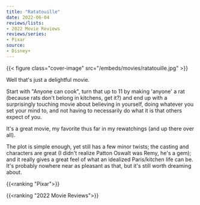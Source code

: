 ```yaml
---
title: "Ratatouille"
date: 2022-06-04
reviews/lists:
- 2022 Movie Reviews
reviews/series:
- Pixar
source: 
- Disney+
---
```

{{< figure class="cover-image" src="/embeds/movies/ratatouille.jpg" >}}

Well that's just a delightful movie. 

Start with "Anyone can cook", turn that up to 11 by making 'anyone' a rat (because rats don't belong in kitchens, get it?) and end up with a surprisingly touching movie about believing in yourself, doing whatever you set your mind to, and not having to necessarily do what it is that others expect of you. 

<!--more-->

It's a great movie, my favorite thus far in my rewatchings (and up there over all). 

The plot is simple enough, yet still has a few minor twists; the casting and characters are great (I didn't realize Patton Oswalt was Remy, he's a gem); and it really gives a great feel of what an idealized Paris/kitchen life can be. It's probably nowhere near as pleasant as that, but it's still worth dreaming about. 

{{<ranking "Pixar">}}

{{<ranking "2022 Movie Reviews">}}